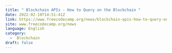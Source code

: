 ```yaml
---
title: " Blockchain APIs - How to Query on the Blockchain "
date: 2022-02-10T14:51:41Z
link: https://www.freecodecamp.org/news/blockchain-apis-how-to-query-on-the-blockchain/?utm_medium=RSS&utm_source=news.12bit.vn
site: www.freecodecamp.org/news
language: English
category:
  -  Blockchain 
draft: false
---
```

